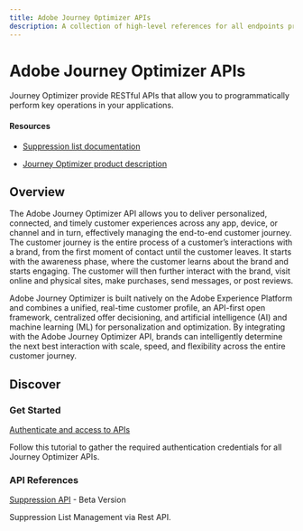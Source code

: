 ```yaml
---
title: Adobe Journey Optimizer APIs
description: A collection of high-level references for all endpoints provided by Adobe Journey Optimizer APIs.
---
```


<Hero slots="heading, text"/> 

# Adobe Journey Optimizer APIs

Journey Optimizer provide RESTful APIs that allow you to programmatically perform key operations in your applications.

<Resources slots="heading, links"/>

#### Resources

* [Suppression list documentation](https://experienceleague.adobe.com/docs/journey-optimizer/using/reporting/deliverability/suppression-list.html)

* [Journey Optimizer product description](https://helpx.adobe.com/legal/product-descriptions/adobe-journey-optimizer.html)

## Overview

The Adobe Journey Optimizer API allows you to deliver personalized, connected, and timely customer experiences across any app, device, or channel and in turn, effectively managing the end-to-end customer journey. The customer journey is the entire process of a customer’s interactions with a brand, from the first moment of contact until the customer leaves. It starts with the awareness phase, where the customer learns about the brand and starts engaging. The customer will then further interact with the brand, visit online and physical sites, make purchases, send messages, or post reviews.

Adobe Journey Optimizer is built natively on the Adobe Experience Platform and combines a unified, real-time customer profile, an API-first open framework, centralized offer decisioning, and artificial intelligence (AI) and machine learning (ML) for personalization and optimization. By integrating with the Adobe Journey Optimizer API, brands can intelligently determine the next best interaction with scale, speed, and flexibility across the entire customer journey. 

## Discover 

<DiscoverBlock slots="heading, link, text"/>

### Get Started

[Authenticate and access to APIs](https://developer.adobe.com/developer-console/docs/guides/authentication/  )
    
Follow this tutorial to gather the required authentication credentials for all Journey Optimizer APIs.

<DiscoverBlock slots="heading, link, text"/>

### API References

<DiscoverBlock slots="link, text"/>

[Suppression API](references/suppression.md) - Beta Version

Suppression List Management via Rest API.
